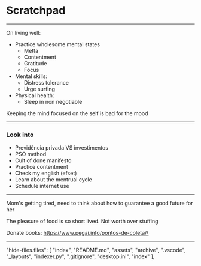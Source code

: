 # Scratchpad

---

On living well:
* Practice wholesome mental states
  * Metta
  * Contentment
  * Gratitude
  * Focus
* Mental skills:
  * Distress tolerance
  * Urge surfing
* Physical health:
  * Sleep in non negotiable

Keeping the mind focused on the self is bad for the mood

---

### Look into
* Previdência privada VS investimentos
* PSO method
* Cult of done manifesto
* Practice contentment
* Check my english (efset)
* Learn about the mentrual cycle
* Schedule internet use

---





Mom's getting tired, need to think about how to guarantee a good future for her

The pleasure of food is so short lived. Not worth over stuffing


Donate books:
https://www.pegai.info/pontos-de-coleta/\























---

  "hide-files.files": [
    "index",
    "README.md",
    "assets",
    "archive",
    ".vscode",
    "_layouts",
    "indexer.py",
    ".gitignore",
    "desktop.ini",
    "index"
  ],